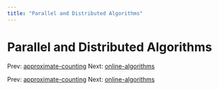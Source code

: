 ```yaml
---
title: "Parallel and Distributed Algorithms"
---
```


# Parallel and Distributed Algorithms

Prev: [approximate-counting](approximate-counting.md)
Next: [online-algorithms](online-algorithms.md)

Prev: [approximate-counting](approximate-counting.md)
Next: [online-algorithms](online-algorithms.md)
